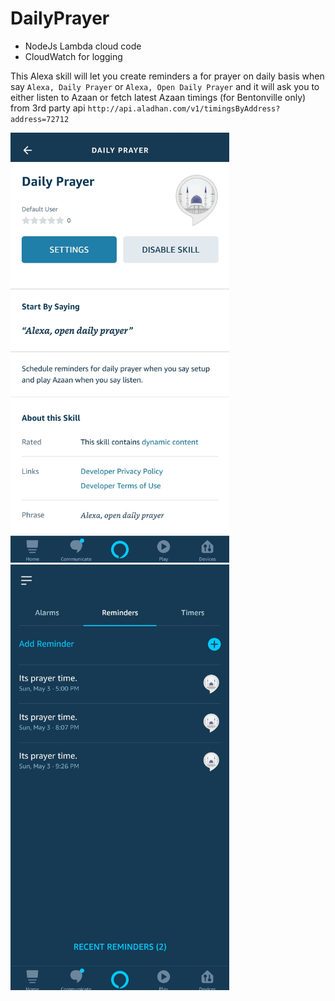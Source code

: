 # DailyPrayer

* NodeJs Lambda cloud code
* CloudWatch for logging

This Alexa skill will let you create reminders a for prayer on daily basis when say `Alexa, Daily Prayer` or `Alexa, Open Daily Prayer` and it will ask you to either listen to Azaan or fetch latest Azaan timings (for Bentonville only) from 3rd party api `http://api.aladhan.com/v1/timingsByAddress?address=72712`

<p float="left">
  <img src="https://github.com/faizan-tariq/DailyPrayer/blob/master/img1.jpg" width="350"/>
  <img src="https://github.com/faizan-tariq/DailyPrayer/blob/master/img2.jpg" width="350"/>
</p>
